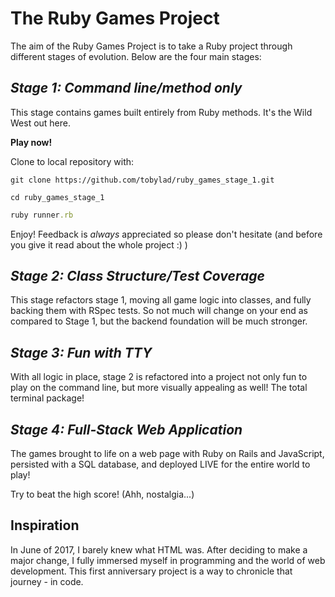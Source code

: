 # The Ruby Games Project  

The aim of the Ruby Games Project is to take a Ruby project through different stages of evolution.  Below are the four main stages:  

## *Stage 1: Command line/method only*

This stage contains games built entirely from Ruby methods.  It's the Wild West out here.

**Play now!**

Clone to local repository with:
```
git clone https://github.com/tobylad/ruby_games_stage_1.git

cd ruby_games_stage_1
```

```ruby
ruby runner.rb
```

Enjoy!  Feedback is *always* appreciated so please don't hesitate (and before you give it read about the whole project :) )



## *Stage 2: Class Structure/Test Coverage*

This stage refactors stage 1, moving all game logic into classes, and fully backing them with RSpec tests.  So not much will change on your end as compared to Stage 1, but the backend foundation will be much stronger.

## *Stage 3: Fun with TTY*

With all logic in place, stage 2 is refactored into a project not only fun to play on the command line, but more visually appealing as well!  The total terminal package!

## *Stage 4: Full-Stack Web Application*

The games brought to life on a web page with Ruby on Rails and JavaScript, persisted with a SQL database, and deployed LIVE for the entire world to play!

Try to beat the high score!
(Ahh, nostalgia...)

## Inspiration

In June of 2017, I barely knew what HTML was.  After deciding to make a major change, I fully immersed myself in programming and the world of web development.  This first anniversary project is a way to chronicle that journey - in code.

